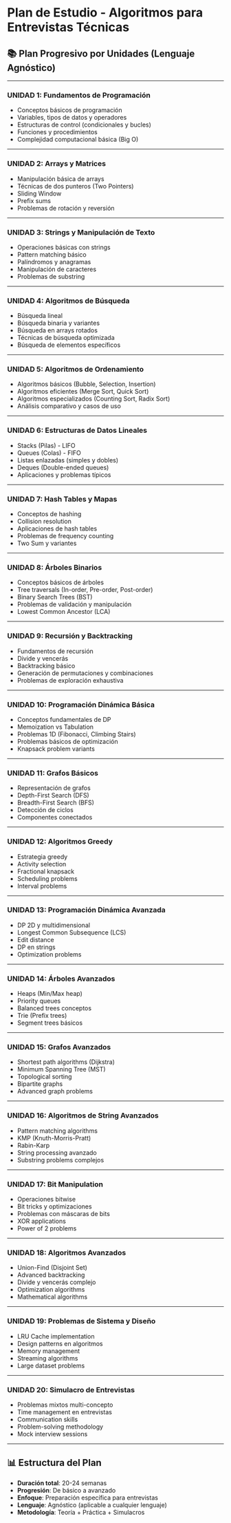 # Plan de Estudio - Algoritmos para Entrevistas Técnicas

## 📚 Plan Progresivo por Unidades (Lenguaje Agnóstico)

---

### **UNIDAD 1: Fundamentos de Programación**
- Conceptos básicos de programación
- Variables, tipos de datos y operadores
- Estructuras de control (condicionales y bucles)
- Funciones y procedimientos
- Complejidad computacional básica (Big O)

---

### **UNIDAD 2: Arrays y Matrices**
- Manipulación básica de arrays
- Técnicas de dos punteros (Two Pointers)
- Sliding Window
- Prefix sums
- Problemas de rotación y reversión

---

### **UNIDAD 3: Strings y Manipulación de Texto**
- Operaciones básicas con strings
- Pattern matching básico
- Palíndromos y anagramas
- Manipulación de caracteres
- Problemas de substring

---

### **UNIDAD 4: Algoritmos de Búsqueda**
- Búsqueda lineal
- Búsqueda binaria y variantes
- Búsqueda en arrays rotados
- Técnicas de búsqueda optimizada
- Búsqueda de elementos específicos

---

### **UNIDAD 5: Algoritmos de Ordenamiento**
- Algoritmos básicos (Bubble, Selection, Insertion)
- Algoritmos eficientes (Merge Sort, Quick Sort)
- Algoritmos especializados (Counting Sort, Radix Sort)
- Análisis comparativo y casos de uso

---

### **UNIDAD 6: Estructuras de Datos Lineales**
- Stacks (Pilas) - LIFO
- Queues (Colas) - FIFO  
- Listas enlazadas (simples y dobles)
- Deques (Double-ended queues)
- Aplicaciones y problemas típicos

---

### **UNIDAD 7: Hash Tables y Mapas**
- Conceptos de hashing
- Collision resolution
- Aplicaciones de hash tables
- Problemas de frequency counting
- Two Sum y variantes

---

### **UNIDAD 8: Árboles Binarios**
- Conceptos básicos de árboles
- Tree traversals (In-order, Pre-order, Post-order)
- Binary Search Trees (BST)
- Problemas de validación y manipulación
- Lowest Common Ancestor (LCA)

---

### **UNIDAD 9: Recursión y Backtracking**
- Fundamentos de recursión
- Divide y vencerás
- Backtracking básico
- Generación de permutaciones y combinaciones
- Problemas de exploración exhaustiva

---

### **UNIDAD 10: Programación Dinámica Básica**
- Conceptos fundamentales de DP
- Memoization vs Tabulation
- Problemas 1D (Fibonacci, Climbing Stairs)
- Problemas básicos de optimización
- Knapsack problem variants

---

### **UNIDAD 11: Grafos Básicos**
- Representación de grafos
- Depth-First Search (DFS)
- Breadth-First Search (BFS)
- Detección de ciclos
- Componentes conectados

---

### **UNIDAD 12: Algoritmos Greedy**
- Estrategia greedy
- Activity selection
- Fractional knapsack
- Scheduling problems
- Interval problems

---

### **UNIDAD 13: Programación Dinámica Avanzada**
- DP 2D y multidimensional
- Longest Common Subsequence (LCS)
- Edit distance
- DP en strings
- Optimization problems

---

### **UNIDAD 14: Árboles Avanzados**
- Heaps (Min/Max heap)
- Priority queues
- Balanced trees conceptos
- Trie (Prefix trees)
- Segment trees básicos

---

### **UNIDAD 15: Grafos Avanzados**
- Shortest path algorithms (Dijkstra)
- Minimum Spanning Tree (MST)
- Topological sorting
- Bipartite graphs
- Advanced graph problems

---

### **UNIDAD 16: Algoritmos de String Avanzados**
- Pattern matching algorithms
- KMP (Knuth-Morris-Pratt)
- Rabin-Karp
- String processing avanzado
- Substring problems complejos

---

### **UNIDAD 17: Bit Manipulation**
- Operaciones bitwise
- Bit tricks y optimizaciones
- Problemas con máscaras de bits
- XOR applications
- Power of 2 problems

---

### **UNIDAD 18: Algoritmos Avanzados**
- Union-Find (Disjoint Set)
- Advanced backtracking
- Divide y vencerás complejo
- Optimization algorithms
- Mathematical algorithms

---

### **UNIDAD 19: Problemas de Sistema y Diseño**
- LRU Cache implementation
- Design patterns en algoritmos
- Memory management
- Streaming algorithms
- Large dataset problems

---

### **UNIDAD 20: Simulacro de Entrevistas**
- Problemas mixtos multi-concepto
- Time management en entrevistas
- Communication skills
- Problem-solving methodology
- Mock interview sessions

---

## 📊 Estructura del Plan
- **Duración total**: 20-24 semanas
- **Progresión**: De básico a avanzado
- **Enfoque**: Preparación específica para entrevistas
- **Lenguaje**: Agnóstico (aplicable a cualquier lenguaje)
- **Metodología**: Teoría + Práctica + Simulacros